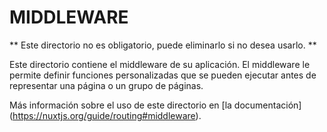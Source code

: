 # MIDDLEWARE

** Este directorio no es obligatorio, puede eliminarlo si no desea usarlo. **

Este directorio contiene el middleware de su aplicación.
El middleware le permite definir funciones personalizadas que se pueden ejecutar antes de representar una página o un grupo de páginas.

Más información sobre el uso de este directorio en [la documentación] (https://nuxtjs.org/guide/routing#middleware).